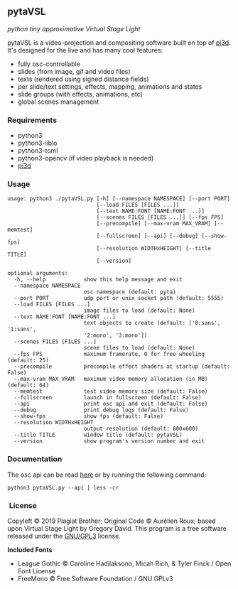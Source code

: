 ## pytaVSL
*python tiny approximative Virtual Stage Light*

pytaVSL is a video-projection and compositing software built on top of [pi3d](https://github.com/tipam/pi3d/). It's designed for the live and has many cool features:
- fully osc-controllable
- slides (from image, gif and video files)
- texts (rendered using signed distance fields)
- per slide/text settings, effects, mapping, animations and states
- slide groups (with effects, animations, etc)
- global scenes management

### Requirements

- python3
- python3-liblo
- python3-toml
- python3-opencv (if video playback is needed)
- [pi3d](https://github.com/tipam/pi3d/)


### Usage

```
usage: python3 ./pytaVSL.py [-h] [--namespace NAMESPACE] [--port PORT]
                            [--load FILES [FILES ...]]
                            [--text NAME:FONT [NAME:FONT ...]]
                            [--scenes FILES [FILES ...]] [--fps FPS]
                            [--precompile] [--max-vram MAX_VRAM] [--memtest]
                            [--fullscreen] [--api] [--debug] [--show-fps]
                            [--resolution WIDTHxHEIGHT] [--title TITLE]
                            [--version]

optional arguments:
  -h, --help            show this help message and exit
  --namespace NAMESPACE
                        osc namespace (default: pyta)
  --port PORT           udp port or unix socket path (default: 5555)
  --load FILES [FILES ...]
                        image files to load (default: None)
  --text NAME:FONT [NAME:FONT ...]
                        text objects to create (default: ['0:sans', '1:sans',
                        '2:mono', '3:mono'])
  --scenes FILES [FILES ...]
                        scene files to load (default: None)
  --fps FPS             maximum framerate, 0 for free wheeling (default: 25)
  --precompile          precompile effect shaders at startup (default: False)
  --max-vram MAX_VRAM   maximum video memory allocation (in MB) (default: 64)
  --memtest             test video memory size (default: False)
  --fullscreen          launch in fullscreen (default: False)
  --api                 print osc api and exit (default: False)
  --debug               print debug logs (default: False)
  --show-fps            show fps (default: False)
  --resolution WIDTHxHEIGHT
                        output resolution (default: 800x600)
  --title TITLE         window title (default: pytaVSL)
  --version             show program's version number and exit
```

### Documentation

The osc api can be read [here](https://github.com/PlagiatBros/pytaVSL/blob/master/API) or by running the following command:
```
python3 pytaVSL.py --api | less -cr
```

###  License

Copyleft © 2019 Plagiat Brother; Original Code © Aurélien Roux; based upon Virtual Stage Light by Gregory David.
This program is a free software released under the [GNU/GPL3](https://github.com/PlagiatBros/pytaVSL/blob/master/LICENSE) license.

**Included Fonts**

- League Gothic © Caroline Hadilaksono, Micah Rich, & Tyler Finck / Open Font License
- FreeMono © Free Software Foundation / GNU GPLv3
